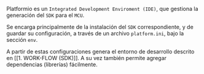 Platformio es un `Integrated Development Enviroment (IDE)`, que gestiona la generación del `SDK` para el `MCU`. 

Se encarga principalmente de la instalación del `SDK` correspondiente, y de guardar su configuración, a través de un archivo `platform.ini`, bajo la sección `env`.

A partir de estas configuraciones genera el entorno de desarrollo descrito en [[1. WORK-FLOW (SDK)]]. A su vez también permite agregar dependencias (librerías) fácilmente.
